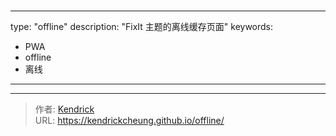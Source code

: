 # 

---
type: "offline"
description: "FixIt 主题的离线缓存页面"
keywords: 
  - PWA
  - offline
  - 离线
---

---

> 作者: [Kendrick](https://kendrickcheung.github.io/)  
> URL: https://kendrickcheung.github.io/offline/  

